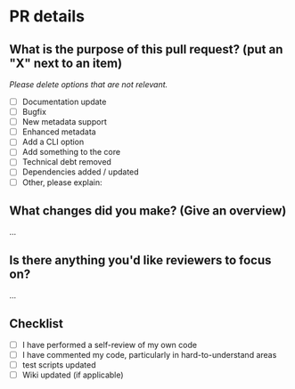# PR details

## What is the purpose of this pull request? (put an "X" next to an item)

_Please delete options that are not relevant._

- [ ] Documentation update
- [ ] Bugfix
- [ ] New metadata support
- [ ] Enhanced metadata
- [ ] Add a CLI option
- [ ] Add something to the core
- [ ] Technical debt removed
- [ ] Dependencies added / updated
- [ ] Other, please explain:

## What changes did you make? (Give an overview)

...

## Is there anything you'd like reviewers to focus on?

...

## Checklist

- [ ] I have performed a self-review of my own code
- [ ] I have commented my code, particularly in hard-to-understand areas
- [ ] test scripts updated
- [ ] Wiki updated (if applicable)
